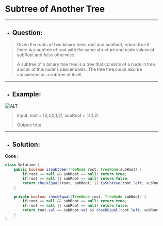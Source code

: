 # Subtree of Another Tree
---
- ## Question:
> Given the roots of two binary trees root and subRoot, return true if there is a subtree of root with the same structure and node values of subRoot and false otherwise.
> 
> A subtree of a binary tree tree is a tree that consists of a node in tree and all of this node's descendants. The tree tree could also be considered as a subtree of itself.
---
- ## Example:
![ALT](https://assets.leetcode.com/uploads/2021/04/28/subtree1-tree.jpg)
> Input: root = [3,4,5,1,2], subRoot = [4,1,2]
> 
> Output: true
---
- ## Solution:
**Code :**
```java
class Solution {
    public boolean isSubtree(TreeNode root, TreeNode subRoot) {
        if(root == null && subRoot == null) return true;
        if(root == null || subRoot == null) return false;
        return checkEqual(root, subRoot) || isSubtree(root.left, subRoot) || isSubtree(root.right, subRoot);
    }
    
    private boolean checkEqual(TreeNode root, TreeNode subRoot) {
        if(root == null && subRoot == null) return true;
        if(root == null || subRoot == null) return false;
        return root.val == subRoot.val && checkEqual(root.left, subRoot.left) && checkEqual(root.right, subRoot.right);
    }
}
